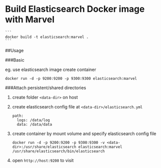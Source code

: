 
Build Elasticsearch Docker image with Marvel
===


	```
  	docker build -t elasticsearch:marvel .
	```

##Usage

###Basic

eg. use elasticsearch image create container

    docker run -d -p 9200:9200 -p 9300:9300 elasticsearch:marvel


###Attach persistent/shared directories

1. create folder `<data-dir>` on host
2. create elasticsearch config file at `<data-dir>/elasticsearch.yml`
    
    ```
    path:
      logs: /data/log
      data: /data/data
    ```

3. create container by mount volume and specify elasticsearch config file

    ```
    docker run -d -p 9200:9200 -p 9300:9300 -v <data-dir>:/usr/share/elasticsearch elasticsearch:marvel /usr/share/elasticsearch/bin/elasticsearch
    ```
4. open `http://host:9200` to visit
